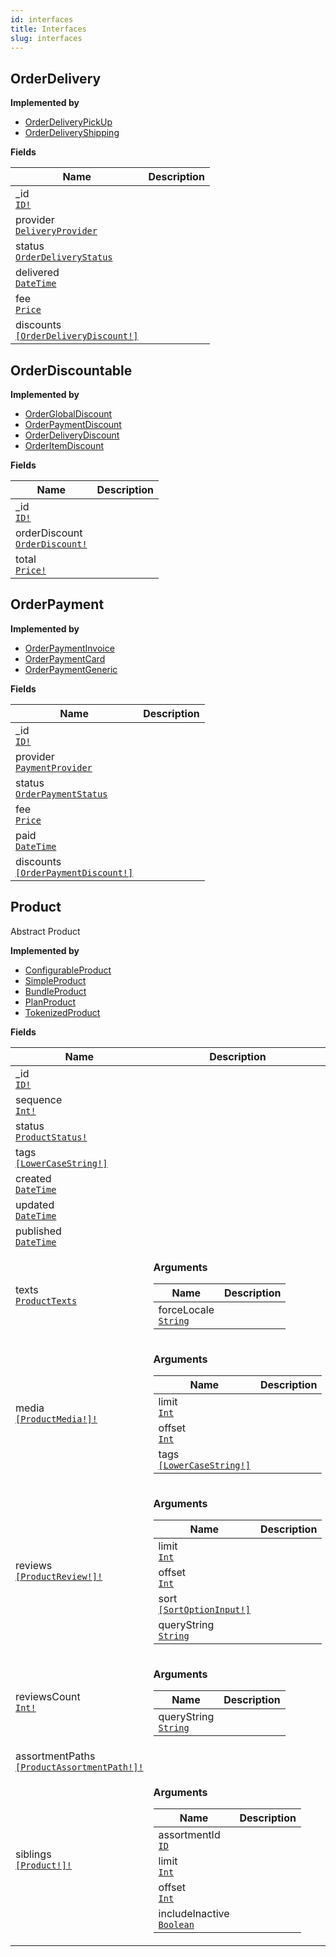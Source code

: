 ```yaml
---
id: interfaces
title: Interfaces
slug: interfaces
---
```


## OrderDelivery



<p style={{ marginBottom: "0.4em" }}><strong>Implemented by</strong></p>

- [OrderDeliveryPickUp](/api/objects#orderdeliverypickup)
- [OrderDeliveryShipping](/api/objects#orderdeliveryshipping)

<p style={{ marginBottom: "0.4em" }}><strong>Fields</strong></p>

<table>
<thead><tr><th>Name</th><th>Description</th></tr></thead>
<tbody>
<tr>
<td>
_id<br />
<a href="/api/scalars#id"><code>ID!</code></a>
</td>
<td>

</td>
</tr>
<tr>
<td>
provider<br />
<a href="/api/objects#deliveryprovider"><code>DeliveryProvider</code></a>
</td>
<td>

</td>
</tr>
<tr>
<td>
status<br />
<a href="/api/enums#orderdeliverystatus"><code>OrderDeliveryStatus</code></a>
</td>
<td>

</td>
</tr>
<tr>
<td>
delivered<br />
<a href="/api/scalars#datetime"><code>DateTime</code></a>
</td>
<td>

</td>
</tr>
<tr>
<td>
fee<br />
<a href="/api/objects#price"><code>Price</code></a>
</td>
<td>

</td>
</tr>
<tr>
<td>
discounts<br />
<a href="/api/objects#orderdeliverydiscount"><code>[OrderDeliveryDiscount!]</code></a>
</td>
<td>

</td>
</tr>
</tbody>
</table>

## OrderDiscountable



<p style={{ marginBottom: "0.4em" }}><strong>Implemented by</strong></p>

- [OrderGlobalDiscount](/api/objects#orderglobaldiscount)
- [OrderPaymentDiscount](/api/objects#orderpaymentdiscount)
- [OrderDeliveryDiscount](/api/objects#orderdeliverydiscount)
- [OrderItemDiscount](/api/objects#orderitemdiscount)

<p style={{ marginBottom: "0.4em" }}><strong>Fields</strong></p>

<table>
<thead><tr><th>Name</th><th>Description</th></tr></thead>
<tbody>
<tr>
<td>
_id<br />
<a href="/api/scalars#id"><code>ID!</code></a>
</td>
<td>

</td>
</tr>
<tr>
<td>
orderDiscount<br />
<a href="/api/objects#orderdiscount"><code>OrderDiscount!</code></a>
</td>
<td>

</td>
</tr>
<tr>
<td>
total<br />
<a href="/api/objects#price"><code>Price!</code></a>
</td>
<td>

</td>
</tr>
</tbody>
</table>

## OrderPayment



<p style={{ marginBottom: "0.4em" }}><strong>Implemented by</strong></p>

- [OrderPaymentInvoice](/api/objects#orderpaymentinvoice)
- [OrderPaymentCard](/api/objects#orderpaymentcard)
- [OrderPaymentGeneric](/api/objects#orderpaymentgeneric)

<p style={{ marginBottom: "0.4em" }}><strong>Fields</strong></p>

<table>
<thead><tr><th>Name</th><th>Description</th></tr></thead>
<tbody>
<tr>
<td>
_id<br />
<a href="/api/scalars#id"><code>ID!</code></a>
</td>
<td>

</td>
</tr>
<tr>
<td>
provider<br />
<a href="/api/objects#paymentprovider"><code>PaymentProvider</code></a>
</td>
<td>

</td>
</tr>
<tr>
<td>
status<br />
<a href="/api/enums#orderpaymentstatus"><code>OrderPaymentStatus</code></a>
</td>
<td>

</td>
</tr>
<tr>
<td>
fee<br />
<a href="/api/objects#price"><code>Price</code></a>
</td>
<td>

</td>
</tr>
<tr>
<td>
paid<br />
<a href="/api/scalars#datetime"><code>DateTime</code></a>
</td>
<td>

</td>
</tr>
<tr>
<td>
discounts<br />
<a href="/api/objects#orderpaymentdiscount"><code>[OrderPaymentDiscount!]</code></a>
</td>
<td>

</td>
</tr>
</tbody>
</table>

## Product

Abstract Product

<p style={{ marginBottom: "0.4em" }}><strong>Implemented by</strong></p>

- [ConfigurableProduct](/api/objects#configurableproduct)
- [SimpleProduct](/api/objects#simpleproduct)
- [BundleProduct](/api/objects#bundleproduct)
- [PlanProduct](/api/objects#planproduct)
- [TokenizedProduct](/api/objects#tokenizedproduct)

<p style={{ marginBottom: "0.4em" }}><strong>Fields</strong></p>

<table>
<thead><tr><th>Name</th><th>Description</th></tr></thead>
<tbody>
<tr>
<td>
_id<br />
<a href="/api/scalars#id"><code>ID!</code></a>
</td>
<td>

</td>
</tr>
<tr>
<td>
sequence<br />
<a href="/api/scalars#int"><code>Int!</code></a>
</td>
<td>

</td>
</tr>
<tr>
<td>
status<br />
<a href="/api/enums#productstatus"><code>ProductStatus!</code></a>
</td>
<td>

</td>
</tr>
<tr>
<td>
tags<br />
<a href="/api/scalars#lowercasestring"><code>[LowerCaseString!]</code></a>
</td>
<td>

</td>
</tr>
<tr>
<td>
created<br />
<a href="/api/scalars#datetime"><code>DateTime</code></a>
</td>
<td>

</td>
</tr>
<tr>
<td>
updated<br />
<a href="/api/scalars#datetime"><code>DateTime</code></a>
</td>
<td>

</td>
</tr>
<tr>
<td>
published<br />
<a href="/api/scalars#datetime"><code>DateTime</code></a>
</td>
<td>

</td>
</tr>
<tr>
<td>
texts<br />
<a href="/api/objects#producttexts"><code>ProductTexts</code></a>
</td>
<td>


<p style={{ marginBottom: "0.4em" }}><strong>Arguments</strong></p>

<table>
<thead><tr><th>Name</th><th>Description</th></tr></thead>
<tbody>
<tr>
<td>
forceLocale<br />
<a href="/api/scalars#string"><code>String</code></a>
</td>
<td>

</td>
</tr>
</tbody>
</table>

</td>
</tr>
<tr>
<td>
media<br />
<a href="/api/objects#productmedia"><code>[ProductMedia!]!</code></a>
</td>
<td>


<p style={{ marginBottom: "0.4em" }}><strong>Arguments</strong></p>

<table>
<thead><tr><th>Name</th><th>Description</th></tr></thead>
<tbody>
<tr>
<td>
limit<br />
<a href="/api/scalars#int"><code>Int</code></a>
</td>
<td>

</td>
</tr>
<tr>
<td>
offset<br />
<a href="/api/scalars#int"><code>Int</code></a>
</td>
<td>

</td>
</tr>
<tr>
<td>
tags<br />
<a href="/api/scalars#lowercasestring"><code>[LowerCaseString!]</code></a>
</td>
<td>

</td>
</tr>
</tbody>
</table>

</td>
</tr>
<tr>
<td>
reviews<br />
<a href="/api/objects#productreview"><code>[ProductReview!]!</code></a>
</td>
<td>


<p style={{ marginBottom: "0.4em" }}><strong>Arguments</strong></p>

<table>
<thead><tr><th>Name</th><th>Description</th></tr></thead>
<tbody>
<tr>
<td>
limit<br />
<a href="/api/scalars#int"><code>Int</code></a>
</td>
<td>

</td>
</tr>
<tr>
<td>
offset<br />
<a href="/api/scalars#int"><code>Int</code></a>
</td>
<td>

</td>
</tr>
<tr>
<td>
sort<br />
<a href="/api/inputObjects#sortoptioninput"><code>[SortOptionInput!]</code></a>
</td>
<td>

</td>
</tr>
<tr>
<td>
queryString<br />
<a href="/api/scalars#string"><code>String</code></a>
</td>
<td>

</td>
</tr>
</tbody>
</table>

</td>
</tr>
<tr>
<td>
reviewsCount<br />
<a href="/api/scalars#int"><code>Int!</code></a>
</td>
<td>


<p style={{ marginBottom: "0.4em" }}><strong>Arguments</strong></p>

<table>
<thead><tr><th>Name</th><th>Description</th></tr></thead>
<tbody>
<tr>
<td>
queryString<br />
<a href="/api/scalars#string"><code>String</code></a>
</td>
<td>

</td>
</tr>
</tbody>
</table>

</td>
</tr>
<tr>
<td>
assortmentPaths<br />
<a href="/api/objects#productassortmentpath"><code>[ProductAssortmentPath!]!</code></a>
</td>
<td>

</td>
</tr>
<tr>
<td>
siblings<br />
<a href="/api/interfaces#product"><code>[Product!]!</code></a>
</td>
<td>


<p style={{ marginBottom: "0.4em" }}><strong>Arguments</strong></p>

<table>
<thead><tr><th>Name</th><th>Description</th></tr></thead>
<tbody>
<tr>
<td>
assortmentId<br />
<a href="/api/scalars#id"><code>ID</code></a>
</td>
<td>

</td>
</tr>
<tr>
<td>
limit<br />
<a href="/api/scalars#int"><code>Int</code></a>
</td>
<td>

</td>
</tr>
<tr>
<td>
offset<br />
<a href="/api/scalars#int"><code>Int</code></a>
</td>
<td>

</td>
</tr>
<tr>
<td>
includeInactive<br />
<a href="/api/scalars#boolean"><code>Boolean</code></a>
</td>
<td>

</td>
</tr>
</tbody>
</table>

</td>
</tr>
</tbody>
</table>

